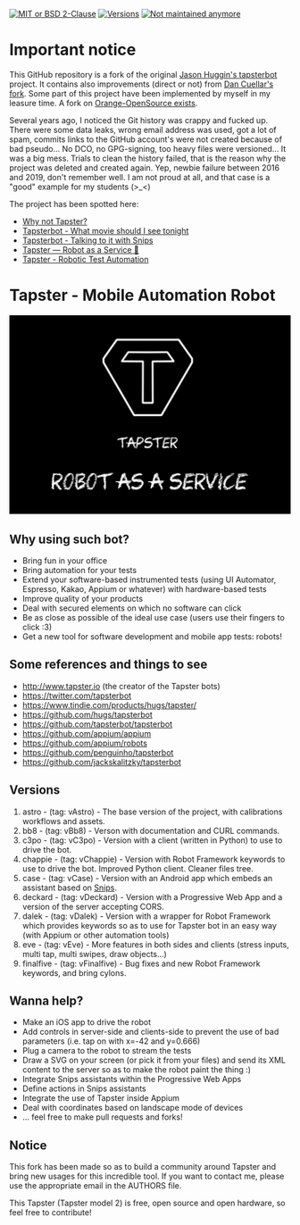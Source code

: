 [![MIT or BSD 2-Clause](https://img.shields.io/github/license/pylapp/tapsterbot?style=for-the-badge)](https://github.com/pylapp/tapsterbot/tree/master/licenses)
[![Versions](https://img.shields.io/github/v/release/pylapp/tapsterbot?label=Last%20version&style=for-the-badge)](https://github.com/pylapp/tapsterbot/releases)
[![Not maintained anymore](https://img.shields.io/maintenance/no/2020?style=for-the-badge)](https://github.com/pylapp/tapsterbot/issues?q=is%3Aissue+is%3Aclosed)

# Important notice

This GitHub repository is a fork of the original [Jason Huggin's tapsterbot](https://github.com/hugs/tapsterbot) project.
It contains also improvements (direct or not) from [Dan Cuellar's fork](https://github.com/penguinho/tapsterbot).
Some part of this project have been implemented by myself in my leasure time.
A fork on [Orange-OpenSource exists](https://github.com/Orange-OpenSource/tapsterbot).

Several years ago, I noticed the Git history was crappy and fucked up.
There were some data leaks, wrong email address was used, got a lot of spam, commits links to the GitHub account's were not created because of bad pseudo... No DCO, no GPG-signing, too heavy files were versioned...
It was a big mess. Trials to clean the history failed, that is the reason why the project was deleted and created again.
Yep, newbie failure between 2016 and 2019, don't remember well. I am not proud at all, and that case is a "good" example for my students (>_<)

The project has been spotted here:
- [Why not Tapster?](https://speakerdeck.com/pylapp/why-not-tapster) 
- [Tapsterbot - What movie should I see tonight](https://tube.seditio.fr/videos/watch/48bde32b-76b5-4d3b-8b94-2f6a3e4b391b)
- [Tapsterbot - Talking to it with Snips](https://tube.seditio.fr/videos/watch/81be56b0-2f1e-4eae-a379-7a769ccca9ce)
- [Tapster — Robot as a Service 🤖](https://write.as/pylapp/tapster-robot-as-a-service)
- [Tapster - Robotic Test Automation](https://es.linkedin.com/pulse/tapster-robotic-test-automation-jose-pablo-sarco)

# Tapster - Mobile Automation Robot

![A Taspter2 bot](poster.png)

## Why using such bot?
- Bring fun in your office
- Bring automation for your tests
- Extend your software-based instrumented tests (using UI Automator, Espresso, Kakao, Appium or whatever) with hardware-based tests
- Improve quality of your products
- Deal with secured elements on which no software can click
- Be as close as possible of the ideal use case (users use their fingers to click :3)
- Get a new tool for software development and mobile app tests: robots!

## Some references and things to see
- http://www.tapster.io (the creator of the Tapster bots)
- https://twitter.com/tapsterbot
- https://www.tindie.com/products/hugs/tapster/
- https://github.com/hugs/tapsterbot
- https://github.com/tapsterbot/tapsterbot
- https://github.com/appium/appium
- https://github.com/appium/robots
- https://github.com/penguinho/tapsterbot
- https://github.com/jackskalitzky/tapsterbot

## Versions
1. astro - (tag: vAstro) - The base version of the project, with calibrations workflows and assets.
2. bb8 - (tag: vBb8) - Verson with documentation and CURL commands.
3. c3po - (tag: vC3po) - Version with a client (written in Python) to use to drive the bot.
4. chappie - (tag: vChappie) - Version with Robot Framework keywords to use to drive the bot. Improved Python client. Cleaner files tree.
5. case - (tag: vCase) - Version with an Android app which embeds an assistant based on [Snips](https://snips.ai/ "Snips.ai").
6. deckard - (tag: vDeckard) - Version with a Progressive Web App and a version of the server accepting CORS.
7. dalek - (tag: vDalek) - Version with a wrapper for Robot Framework which provides keywords so as to use for Tapster bot in an easy way (with Appium or other automation tools)
8. eve - (tag: vEve) - More features in both sides and clients (stress inputs, multi tap, multi swipes, draw objects...)
9. finalfive - (tag: vFinalfive) - Bug fixes and new Robot Framework keywords, and bring cylons.

## Wanna help?
 - Make an iOS app to drive the robot
 - Add controls in server-side and clients-side to prevent the use of bad parameters (i.e. tap on with x=-42 and y=0.666)
 - Plug a camera to the robot to stream the tests
 - Draw a SVG on your screen (or pick it from your files) and send its XML content to the server so as to make the robot paint the thing :)
 - Integrate Snips assistants within the Progressive Web Apps
 - Define actions in Snips assistants
 - Integrate the use of Tapster inside Appium
 - Deal with coordinates based on landscape mode of devices
 - ... feel free to make pull requests and forks!

## Notice
This fork has been made so as to build a community around Tapster and bring new usages for this incredible tool.
If you want to contact me, please use the appropriate email in the AUTHORS file.


This Tapster (Tapster model 2) is free, open source and open hardware, so feel free to contribute!
